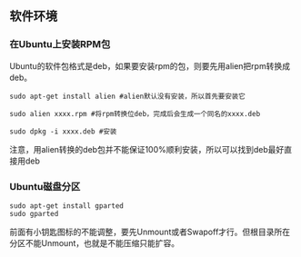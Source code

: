 ## 软件环境

### 在Ubuntu上安装RPM包

Ubuntu的软件包格式是deb，如果要安装rpm的包，则要先用alien把rpm转换成deb。

```
sudo apt-get install alien #alien默认没有安装，所以首先要安装它

sudo alien xxxx.rpm #将rpm转换位deb，完成后会生成一个同名的xxxx.deb

sudo dpkg -i xxxx.deb #安装
```

注意，用alien转换的deb包并不能保证100%顺利安装，所以可以找到deb最好直接用deb

### Ubuntu磁盘分区

```
sudo apt-get install gparted
sudo gparted
```
前面有小钥匙图标的不能调整，要先Unmount或者Swapoff才行。但根目录所在分区不能Unmount，也就是不能压缩只能扩容。
